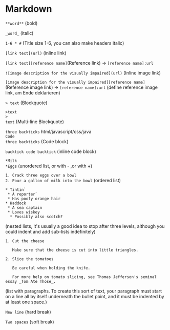 # Markdown

`**word**` (bold)

`_word_` (italic)

`1-6 * #` (Title size 1-6, you can also make headers italic)

`[link text](url)` (inline link)

`[link text][reference name]`(Reference link) -> `[reference name]:url`

`![image description for the visually impaired](url)` (Inline image link)

`[image description for the visually impaired][reference name]` (Reference image link) -> `[reference name]:url` (define reference image link, am Ende deklarieren)

`> text` (Blockquote)

`>text`  
`>`  
`text` (Multi-line Blockquote)

`three backticks` html/javascript/css/java  
`Code`  
`three backticks` (Code block)

`backtick code backtick` (inline code block)

`*Milk`  
`*Eggs` (unordered list, or with - ,or with +)

`1. Crack three eggs over a bowl`  
`2. Pour a gallon of milk into the bowl` (ordered list)

```
* Tintin`
 * A reporter`
 * Has poofy orange hair
* Haddock
 * A sea captain
 * Loves wiskey
  * Possibly also scotch?
```

(nested lists, it's usually a good idea to stop after three levels, although you could indent and add sub-lists indefinitely)

```
1. Cut the cheese

   Make sure that the cheese is cut into little triangles.

2. Slice the tomatoes

   Be careful when holding the knife.

   For more help on tomato slicing, see Thomas Jefferson's seminal essay _Tom Ate Those_.
```

(list with paragraphs. To create this sort of text, your paragraph must start on a line all by itself underneath the bullet point, and it must be indented by at least one space.)

`New line` (hard break)

`Two spaces` (soft break)

